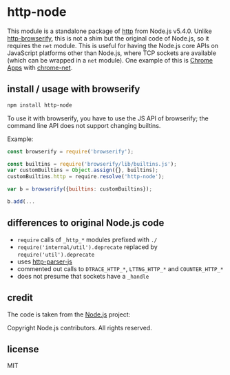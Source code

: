 # http-node
This module is a standalone package of [http](https://nodejs.org/api/http.html) from Node.js v5.4.0.
Unlike [http-browserify](https://github.com/substack/http-browserify), this is not a shim but the original code of Node.js, so it requires the `net` module.
This is useful for having the Node.js core APIs on JavaScript platforms other than Node.js, where TCP sockets are available (which can be wrapped in a `net` module).
One example of this is [Chrome Apps](https://developer.chrome.com/apps/sockets_tcp) with [chrome-net](https://github.com/feross/chrome-net).

## install / usage with browserify

```bash
npm install http-node
```

To use it with browserify, you have to use the JS API of browserify;
the command line API does not support changing builtins.

Example:

```js
const browserify = require('browserify');

const builtins = require('browserify/lib/builtins.js');
var customBuiltins = Object.assign({}, builtins);
customBuiltins.http = require.resolve('http-node');

var b = browserify({builtins: customBuiltins});

b.add(...
```

## differences to original Node.js code

- `require` calls of `_http_*` modules prefixed with `./`
- `require('internal/util').deprecate` replaced by `require('util').deprecate`
- uses [http-parser-js](https://github.com/creationix/http-parser-js)
- commented out calls to `DTRACE_HTTP_*`, `LTTNG_HTTP_*` and `COUNTER_HTTP_*`
- does not presume that sockets have a `_handle`

## credit

The code is taken from the [Node.js](https://nodejs.org) project:

Copyright Node.js contributors. All rights reserved.

## license

MIT

